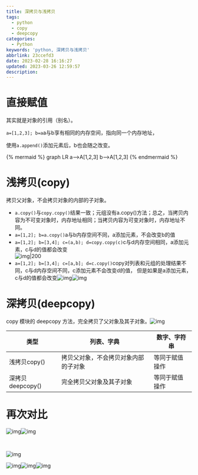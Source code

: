 ```yaml
---
title: 深拷贝与浅拷贝
tags:
  - python
  - copy
  - deepcopy
categories:
  - Python
keywords: 'python, 深拷贝与浅拷贝'
abbrlink: 23ccefd3
date: 2023-02-28 16:16:27
updated: 2023-03-26 12:59:57
description:
---
```


# 直接赋值

其实就是对象的引用（别名）。

​`a=[1,2,3]; b=a`​a与b享有相同的内存空间，指向同一个内存地址，

使用`a.append()`​添加元素后，b也会随之改变。

{% mermaid %}
graph LR
	a-->A[1,2,3]
	b-->A[1,2,3]
{% endmermaid %}

# 浅拷贝(copy)

拷贝父对象，不会拷贝对象的内部的子对象。

- ​`a.copy()`​与`copy.copy()`​结果一致；元组没有a.copy()方法；总之，当拷贝内容为不可变对象时，内存地址相同；当拷贝内容为可变对象时，内存地址不同。
- ​`a=[1,2]; b=a.copy()`​ a与b内存空间不同，a添加元素，不会改变b的值
- ​`a=[1,2]; b=[3,4]; c=(a,b); d=copy.copy(c)`​​ c与d内存空间相同，a添加元素，c与d的值都会改变  
  ​![img|200](https://cdn.jsdelivr.net/gh/kcyln/ImageHosting@latest/2022/04/21/0dadde732db71fd354f47f2608a27dda.jpg)​
- ​`a=[1,2]; b=[3,4]; c=[a,b]; d=c.copy()`​copy对列表和元组的处理结果不同，c与d内存空间不同，c添加元素不会改变d的值， 但是如果是a添加元素，c与d的值都会改变![img](https://cdn.jsdelivr.net/gh/kcyln/ImageHosting@latest/2022/04/21/585d5794b5a6797e9567fd24569c0a21.jpg)![img](https://cdn.jsdelivr.net/gh/kcyln/ImageHosting@latest/2022/04/21/24082676c8328aa2646b0932b90a0a2d.jpg)​

# 深拷贝(deepcopy)

copy 模块的 deepcopy 方法，完全拷贝了父对象及其子对象。![img](https://cdn.jsdelivr.net/gh/kcyln/ImageHosting@latest/2022/04/21/aa6478a2eb42bd6ee9884c5b3b5d437d.jpg)

|类型|列表、字典|数字、字符串|
| ------------------| --------------------------------------| ----------------|
|浅拷贝copy()|拷贝父对象，不会拷贝对象内部的子对象|等同于赋值操作|
|深拷贝deepcopy()|完全拷贝父对象及其子对象|等同于赋值操作|

# 再次对比

​![img](https://cdn.jsdelivr.net/gh/kcyln/ImageHosting@latest/2022/04/21/eafee80391985f1344860c70c2943789.jpg)![img](https://cdn.jsdelivr.net/gh/kcyln/ImageHosting@latest/2022/04/21/4a3fd415051de3d3b3c6503bd65a17fd.jpg)

‍

![img](https://cdn.jsdelivr.net/gh/kcyln/ImageHosting@latest/2022/04/21/dcb915179cb3e9bceffccd988e13ff02.jpg)

![img](https://cdn.jsdelivr.net/gh/kcyln/ImageHosting@latest/2022/04/21/860092bb05d742c8b950be0245d53e2f.jpg)![img](https://cdn.jsdelivr.net/gh/kcyln/ImageHosting@latest/2022/04/21/9a59f06f3d5090af28f34f026a55ef67.jpg)![img](https://cdn.jsdelivr.net/gh/kcyln/ImageHosting@latest/2022/04/21/50f376cff780d2de0ddeec54b3c55d10.jpg)​

‍
